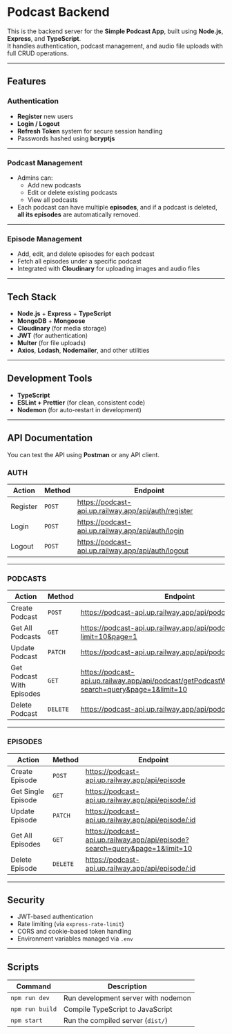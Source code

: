 # Podcast Backend

This is the backend server for the **Simple Podcast App**, built using **Node.js**, **Express**, and **TypeScript**.  
It handles authentication, podcast management, and audio file uploads with full CRUD operations.

---

## Features

### Authentication
- **Register** new users  
- **Login / Logout**  
- **Refresh Token** system for secure session handling  
- Passwords hashed using **bcryptjs**

---

### Podcast Management
- Admins can:
  - Add new podcasts  
  - Edit or delete existing podcasts  
  - View all podcasts  
- Each podcast can have multiple **episodes**, and if a podcast is deleted, **all its episodes** are automatically removed.

---

### Episode Management
- Add, edit, and delete episodes for each podcast  
- Fetch all episodes under a specific podcast  
- Integrated with **Cloudinary** for uploading images and audio files

---

## Tech Stack

- **Node.js** + **Express** + **TypeScript**
- **MongoDB** + **Mongoose**
- **Cloudinary** (for media storage)
- **JWT** (for authentication)
- **Multer** (for file uploads)
- **Axios**, **Lodash**, **Nodemailer**, and other utilities

---

## Development Tools

- **TypeScript**
- **ESLint + Prettier** (for clean, consistent code)
- **Nodemon** (for auto-restart in development)

---

## API Documentation

You can test the API using **Postman** or any API client.

### AUTH

| Action | Method | Endpoint |
|--------|---------|-----------|
| Register | `POST` | https://podcast-api.up.railway.app/api/auth/register |
| Login | `POST` | https://podcast-api.up.railway.app/api/auth/login |
| Logout | `POST` | https://podcast-api.up.railway.app/api/auth/logout |

---

### PODCASTS

| Action | Method | Endpoint |
|--------|---------|-----------|
| Create Podcast | `POST` | https://podcast-api.up.railway.app/api/podcast/ |
| Get All Podcasts | `GET` | https://podcast-api.up.railway.app/api/podcast?limit=10&page=1 |
| Update Podcast | `PATCH` | https://podcast-api.up.railway.app/api/podcast/:id |
| Get Podcast With Episodes | `GET` | https://podcast-api.up.railway.app/api/podcast/getPodcastWithEpisodes/:id?search=query&page=1&limit=10 |
| Delete Podcast | `DELETE` | https://podcast-api.up.railway.app/api/podcast/:id |

---

### EPISODES

| Action | Method | Endpoint |
|--------|---------|-----------|
| Create Episode | `POST` | https://podcast-api.up.railway.app/api/episode |
| Get Single Episode | `GET` | https://podcast-api.up.railway.app/api/episode/:id |
| Update Episode | `PATCH` | https://podcast-api.up.railway.app/api/episode/:id |
| Get All Episodes | `GET` | https://podcast-api.up.railway.app/api/episode?search=query&page=1&limit=10 |
| Delete Episode | `DELETE` | https://podcast-api.up.railway.app/api/episode/:id |

---

## Security

- JWT-based authentication  
- Rate limiting (via `express-rate-limit`)  
- CORS and cookie-based token handling  
- Environment variables managed via `.env`

---

## Scripts

| Command | Description |
|----------|-------------|
| `npm run dev` | Run development server with nodemon |
| `npm run build` | Compile TypeScript to JavaScript |
| `npm start` | Run the compiled server (`dist/`) |


